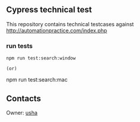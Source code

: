 ## Cypress technical test

This repository contains technical testcases against http://automationpractice.com/index.php

### run tests

```
npm run test:search:window

(or)

```
npm run test:search:mac

## Contacts

Owner: [usha](usha)